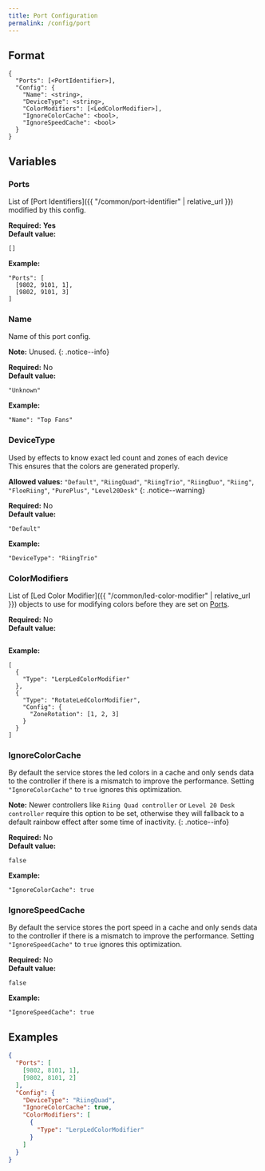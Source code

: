 ```yaml
---
title: Port Configuration
permalink: /config/port
---
```


## Format

~~~
{
  "Ports": [<PortIdentifier>],
  "Config": {
    "Name": <string>,
    "DeviceType": <string>,
    "ColorModifiers": [<LedColorModifier>],
    "IgnoreColorCache": <bool>,
    "IgnoreSpeedCache": <bool>
  }
}
~~~

## Variables

### Ports
<div class="variable-block" markdown="block">

List of [Port Identifiers]({{ "/common/port-identifier" | relative_url }}) modified by this config.

**Required:** **Yes**<br>
**Default value:**
~~~
[]
~~~
**Example:**
~~~
"Ports": [
  [9802, 9101, 1],
  [9802, 9101, 3]
]
~~~

</div>

### Name
<div class="variable-block" markdown="block">

Name of this port config.

**Note:** Unused.
{: .notice--info}

**Required:** No<br>
**Default value:**
~~~
"Unknown"
~~~
**Example:**
~~~
"Name": "Top Fans"
~~~

</div>

### DeviceType
<div class="variable-block" markdown="block">

Used by effects to know exact led count and zones of each device<br>This ensures that the colors are generated properly.

**Allowed values:** `"Default"`, `"RiingQuad"`, `"RiingTrio"`, `"RiingDuo"`, `"Riing"`, `"FloeRiing"`, `"PurePlus"`, `"Level20Desk"`
{: .notice--warning}

**Required:** No<br>
**Default value:**
~~~
"Default"
~~~
**Example:**
~~~
"DeviceType": "RiingTrio"
~~~

</div>

### ColorModifiers
<div class="variable-block" markdown="block">

List of [Led Color Modifier]({{ "/common/led-color-modifier" | relative_url }}) objects to use for modifying colors before they are set on [Ports](#ports).

**Required:** No<br>
**Default value:**
~~~
~~~
**Example:**
~~~
[
  {
    "Type": "LerpLedColorModifier"
  },
  {
    "Type": "RotateLedColorModifier",
    "Config": {
      "ZoneRotation": [1, 2, 3]
    }
  }
]
~~~

</div>

### IgnoreColorCache
<div class="variable-block" markdown="block">

By default the service stores the led colors in a cache and only sends data to the controller if there is a mismatch to improve the performance.
Setting `"IgnoreColorCache"` to `true` ignores this optimization.

**Note:** Newer controllers like `Riing Quad controller` or `Level 20 Desk controller` require this option to be set, otherwise they will fallback to a default rainbow effect after some time of inactivity.
{: .notice--info}

**Required:** No<br>
**Default value:**
~~~
false
~~~
**Example:**
~~~
"IgnoreColorCache": true
~~~

</div>

### IgnoreSpeedCache
<div class="variable-block" markdown="block">

By default the service stores the port speed in a cache and only sends data to the controller if there is a mismatch to improve the performance.
Setting `"IgnoreSpeedCache"` to `true` ignores this optimization.

**Required:** No<br>
**Default value:**
~~~
false
~~~
**Example:**
~~~
"IgnoreSpeedCache": true
~~~

## Examples
~~~ json
{
  "Ports": [
  	[9802, 8101, 1],
  	[9802, 8101, 2]
  ],
  "Config": {
    "DeviceType": "RiingQuad",
    "IgnoreColorCache": true,
    "ColorModifiers": [
      {
        "Type": "LerpLedColorModifier"
      }
    ]
  }
}
~~~